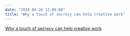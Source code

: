 ```yaml
---
date: "2018-04-26 12:00:00"
title: "Why a touch of secrecy can help creative work"
---
```


[Why a touch of secrecy can help creative work](/lemire/blog/2018/04-26-why-a-touch-of-secrecy-can-help-creative-work)

